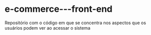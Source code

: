 # e-commerce---front-end
Repositório com o código em que se concentra nos aspectos que os usuários podem ver ao acessar o sistema
